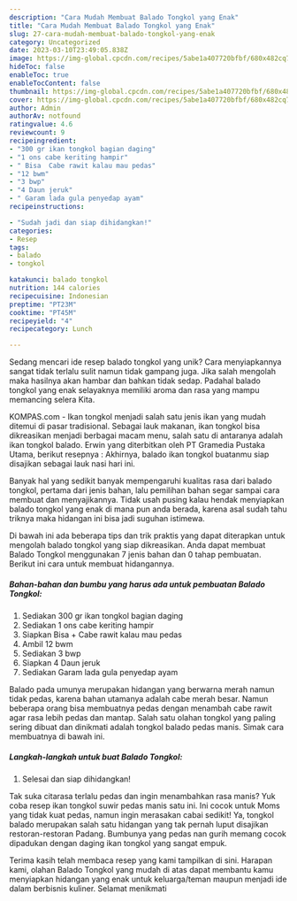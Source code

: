```yaml
---
description: "Cara Mudah Membuat Balado Tongkol yang Enak"
title: "Cara Mudah Membuat Balado Tongkol yang Enak"
slug: 27-cara-mudah-membuat-balado-tongkol-yang-enak
category: Uncategorized
date: 2023-03-10T23:49:05.838Z
image: https://img-global.cpcdn.com/recipes/5abe1a407720bfbf/680x482cq70/balado-tongkol-foto-resep-utama.jpg
hideToc: false
enableToc: true
enableTocContent: false
thumbnail: https://img-global.cpcdn.com/recipes/5abe1a407720bfbf/680x482cq70/balado-tongkol-foto-resep-utama.jpg
cover: https://img-global.cpcdn.com/recipes/5abe1a407720bfbf/680x482cq70/balado-tongkol-foto-resep-utama.jpg
author: Admin
authorAv: notfound
ratingvalue: 4.6
reviewcount: 9
recipeingredient:
- "300 gr ikan tongkol bagian daging"
- "1 ons cabe keriting hampir"
- " Bisa  Cabe rawit kalau mau pedas"
- "12 bwm"
- "3 bwp"
- "4 Daun jeruk"
- " Garam lada gula penyedap ayam"
recipeinstructions:

- "Sudah jadi dan siap dihidangkan!"
categories:
- Resep
tags:
- balado
- tongkol

katakunci: balado tongkol 
nutrition: 144 calories
recipecuisine: Indonesian
preptime: "PT23M"
cooktime: "PT45M"
recipeyield: "4"
recipecategory: Lunch

---
```





Sedang mencari ide resep balado tongkol yang unik? Cara menyiapkannya sangat tidak terlalu sulit namun tidak gampang juga. Jika salah mengolah maka hasilnya akan hambar dan bahkan tidak sedap. Padahal balado tongkol yang enak selayaknya memiliki aroma dan rasa yang mampu memancing selera Kita.





KOMPAS.com - Ikan tongkol menjadi salah satu jenis ikan yang mudah ditemui di pasar tradisional. Sebagai lauk makanan, ikan tongkol bisa dikreasikan menjadi berbagai macam menu, salah satu di antaranya adalah ikan tongkol balado. Erwin yang diterbitkan oleh PT Gramedia Pustaka Utama, berikut resepnya : Akhirnya, balado ikan tongkol buatanmu siap disajikan sebagai lauk nasi hari ini.

Banyak hal yang sedikit banyak mempengaruhi kualitas rasa dari balado tongkol, pertama dari jenis bahan, lalu pemilihan bahan segar sampai cara membuat dan menyajikannya. Tidak usah pusing kalau hendak menyiapkan balado tongkol yang enak di mana pun anda berada, karena asal sudah tahu triknya maka hidangan ini bisa jadi suguhan istimewa.






Di bawah ini ada beberapa tips dan trik praktis yang dapat diterapkan untuk mengolah balado tongkol yang siap dikreasikan. Anda dapat membuat Balado Tongkol menggunakan 7 jenis bahan dan 0 tahap pembuatan. Berikut ini cara untuk membuat hidangannya.

<!--inarticleads1-->

##### Bahan-bahan dan bumbu yang harus ada untuk pembuatan Balado Tongkol:

1. Sediakan 300 gr ikan tongkol bagian daging
1. Sediakan 1 ons cabe keriting hampir
1. Siapkan  Bisa + Cabe rawit kalau mau pedas
1. Ambil 12 bwm
1. Sediakan 3 bwp
1. Siapkan 4 Daun jeruk
1. Sediakan  Garam lada gula penyedap ayam


Balado pada umunya merupakan hidangan yang berwarna merah namun tidak pedas, karena bahan utamanya adalah cabe merah besar. Namun beberapa orang bisa membuatnya pedas dengan menambah cabe rawit agar rasa lebih pedas dan mantap. Salah satu olahan tongkol yang paling sering dibuat dan dinikmati adalah tongkol balado pedas manis. Simak cara membuatnya di bawah ini. 

<!--inarticleads2-->

##### Langkah-langkah untuk buat Balado Tongkol:


1. Selesai dan siap dihidangkan!

Tak suka citarasa terlalu pedas dan ingin menambahkan rasa manis? Yuk coba resep ikan tongkol suwir pedas manis satu ini. Ini cocok untuk Moms yang tidak kuat pedas, namun ingin merasakan cabai sedikit! Ya, tongkol balado merupakan salah satu hidangan yang tak pernah luput disajikan restoran-restoran Padang. Bumbunya yang pedas nan gurih memang cocok dipadukan dengan daging ikan tongkol yang sangat empuk. 

Terima kasih telah membaca resep yang kami tampilkan di sini. Harapan kami, olahan Balado Tongkol yang mudah di atas dapat membantu kamu menyiapkan hidangan yang enak untuk keluarga/teman maupun menjadi ide dalam berbisnis kuliner. Selamat menikmati
